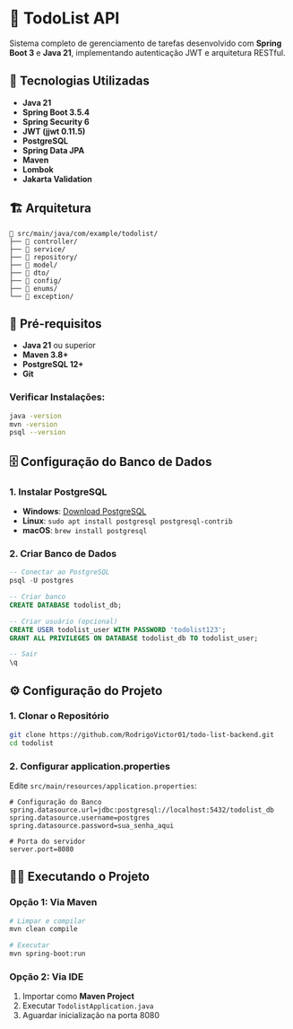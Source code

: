 # 📝 TodoList API

Sistema completo de gerenciamento de tarefas desenvolvido com **Spring Boot 3** e **Java 21**, implementando autenticação JWT e arquitetura RESTful.

## 🚀 Tecnologias Utilizadas

- **Java 21**
- **Spring Boot 3.5.4**
- **Spring Security 6**
- **JWT (jjwt 0.11.5)**
- **PostgreSQL**
- **Spring Data JPA**
- **Maven**
- **Lombok**
- **Jakarta Validation**

## 🏗️ Arquitetura

```
📁 src/main/java/com/example/todolist/
├── 📁 controller/    
├── 📁 service/        
├── 📁 repository/    
├── 📁 model/         
├── 📁 dto/            
├── 📁 config/         
├── 📁 enums/          
└── 📁 exception/     
```

## 🔧 Pré-requisitos

- **Java 21** ou superior
- **Maven 3.8+**
- **PostgreSQL 12+**
- **Git**

### Verificar Instalações:
```bash
java -version
mvn -version
psql --version
```

## 🗄️ Configuração do Banco de Dados

### 1. Instalar PostgreSQL
- **Windows**: [Download PostgreSQL](https://www.postgresql.org/download/windows/)
- **Linux**: `sudo apt install postgresql postgresql-contrib`
- **macOS**: `brew install postgresql`

### 2. Criar Banco de Dados
```sql
-- Conectar ao PostgreSQL
psql -U postgres

-- Criar banco
CREATE DATABASE todolist_db;

-- Criar usuário (opcional)
CREATE USER todolist_user WITH PASSWORD 'todolist123';
GRANT ALL PRIVILEGES ON DATABASE todolist_db TO todolist_user;

-- Sair
\q
```

## ⚙️ Configuração do Projeto

### 1. Clonar o Repositório
```bash
git clone https://github.com/RodrigoVictor01/todo-list-backend.git
cd todolist
```

### 2. Configurar application.properties
Edite `src/main/resources/application.properties`:

```properties
# Configuração do Banco
spring.datasource.url=jdbc:postgresql://localhost:5432/todolist_db
spring.datasource.username=postgres
spring.datasource.password=sua_senha_aqui

# Porta do servidor
server.port=8080
```

## 🏃‍♂️ Executando o Projeto

### Opção 1: Via Maven
```bash
# Limpar e compilar
mvn clean compile

# Executar
mvn spring-boot:run
```

### Opção 2: Via IDE
1. Importar como **Maven Project**
2. Executar `TodolistApplication.java`
3. Aguardar inicialização na porta 8080
